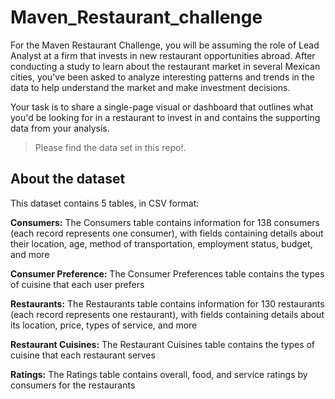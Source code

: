 # Maven_Restaurant_challenge

For the Maven Restaurant Challenge, you will be assuming the role of Lead Analyst at a firm that invests in new restaurant opportunities abroad. After conducting a study to learn about the restaurant market in several Mexican cities, you've been asked to analyze interesting patterns and trends in the data to help understand the market and make investment decisions.

Your task is to share a single-page visual or dashboard that outlines what you'd be looking for in a restaurant to invest in and contains the supporting data from your analysis.

> Please find the data set in this repo!.


## About the dataset
This dataset contains 5 tables, in CSV format:

**Consumers:** The Consumers table contains information for 138 consumers (each record represents one consumer), with fields containing details about their location, age, method of transportation, employment status, budget, and more

**Consumer Preference:** The Consumer Preferences table contains the types of cuisine that each user prefers

**Restaurants:** The Restaurants table contains information for 130 restaurants (each record represents one restaurant), with fields containing details about its location, price, types of service, and more

**Restaurant Cuisines:** The Restaurant Cuisines table contains the types of cuisine that each restaurant serves

**Ratings:** The Ratings table contains overall, food, and service ratings by consumers for the restaurants
